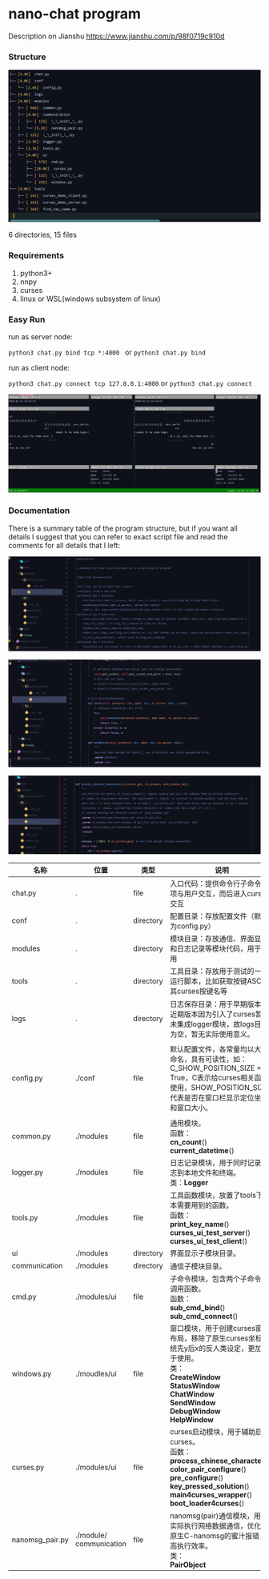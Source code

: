 # nano-chat program
Description on Jianshu https://www.jianshu.com/p/98f0719c910d
### Structure

![structure](imgs/image-20200214202532788.png)

6 directories, 15 files  

### Requirements

1. python3+
2. nnpy
3. curses
4. linux or WSL(windows subsystem of linux)

### Easy Run

run as server node:

`python3 chat.py bind tcp *:4000 ` or `python3 chat.py bind`

run as client node:

`python3 chat.py connect tcp 127.0.0.1:4000` or `python3 chat.py connect`

![left is client node and right is server node](imgs/image-20200214165444799.png)

### Documentation

There is a summary table of the program structure,  but if you want all details I suggest that you can refer to exact script file and read the comments for all details that I left:

![image-20200214194543032](imgs/image-20200214194543032.png)

![image-20200214194603393](imgs/image-20200214194603393.png)

![image-20200214194635301](imgs/image-20200214194635301.png)



| 名称            | 位置                       | 类型      | 说明                                                         |
| --------------- | -------------------------- | --------- | ------------------------------------------------------------ |
| chat.py         | .                          | file      | 入口代码：提供命令行子命令选项与用户交互，而后进入curses交互 |
| conf            | .                          | directory | 配置目录：存放配置文件（默认为config.py）                    |
| modules         | .                          | directory | 模块目录：存放通信、界面显示和日志记录等模块代码，用于调用   |
| tools           | .                          | directory | 工具目录：存放用于测试的一键运行脚本，比如获取按键ASCII及其curses按键名等 |
| logs            | .                          | directory | 日志保存目录：用于早期版本，近期版本因为引入了curses暂时未集成logger模块，故logs目录为空，暂无实际使用意义。 |
|                 |                            |           |                                                              |
| config.py       | ./conf                     | file      | 默认配置文件，各常量均以大写命名，具有可读性，如：C_SHOW_POSITION_SIZE = True，C表示给curses相关函数使用，SHOW_POSITION_SIZE代表是否在窗口栏显示定位坐标和窗口大小。 |
|                 |                            |           |                                                              |
| common.py       | ./modules                  | file      | 通用模块。<br>函数：<br>**cn_count**()<br>**current_datetime**() |
| logger.py       | ./modules                  | file      | 日志记录模块，用于同时记录日志到本地文件和终端。<br>类：**Logger** |
| tools.py        | ./modules                  | file      | 工具函数模块，放置了tools下脚本需要用到的函数。<br>函数：<br>**print_key_name**()<br>**curses_ui_test_server**()<br>**curses_ui_test_client**() |
| ui              | ./modules                  | directory | 界面显示子模块目录。                                         |
| communication   | ./modules                  | directory | 通信子模块目录。                                             |
| cmd.py          | ./modules/ui               | file      | 子命令模块，包含两个子命令的调用函数。<br>函数：<br>**sub_cmd_bind**()<br>**sub_cmd_connect**() |
| windows.py      | ./moudles/ui               | file      | 窗口模块，用于创建curses窗口布局，移除了原生curses坐标系统先y后x的反人类设定，更加易于使用。<br>类：<br>**CreateWindow**<br>**StatusWindow**<br>**ChatWindow**<br>**SendWindow**<br>**DebugWindow**<br>**HelpWindow** |
| curses.py       | ./modules/ui               | file      | curses启动模块，用于辅助启动curses。<br>函数：<br>**process_chinese_characters**()<br>**color_pair_configure**()<br>**pre_configure**()<br>**key_pressed_solution**()<br>**main4curses_wrapper**()<br>**boot_loader4curses**() |
| nanomsg_pair.py | ./module/<br>communication | file      | nanomsg(pair)通信模块，用于实际执行网络数据通信，优化了原生C-nanomsg的蜜汁报错，提高执行效率。<br>类：<br>**PairObject** |
